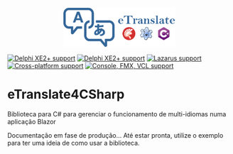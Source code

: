 <p align="center">
<img src="https://github.com/rafael-figueiredo-alves/eTranslate4CSharp/blob/main/eTranslateIcon2.png?raw=true" width=50% height=50%>  
</p>

<p>
  <a href="#compatibility"><img src="https://img.shields.io/static/v1?label=Delphi&message=Vers%C3%A3o%20xe2%2B&color=silver&style=for-the-badge&logo=delphi&logoColor=white" alt="Delphi XE2+ support" /></a>
 <a href="#compatibility"><img src="https://img.shields.io/static/v1?label=CSharp&message=Web%20e%20Cross-patform&color=silver&style=for-the-badge&logo=csharp&logoColor=white" alt="Delphi XE2+ support" /></a>
  <a href="#compatibility"><img src="https://img.shields.io/static/v1?label=Lazarus&message=Vers%C3%A3o%202.2.6%20(Testada)&color=silver&style=for-the-badge&logo=lazarus&logoColor=white" alt="Lazarus support" /></a>  
  <a href="#compatibility"><img src="https://img.shields.io/static/v1?label=platforms&message=cross-platform&color=silver&style=for-the-badge&logo=delphi&logoColor=white" alt="Cross-platform support" /></a>
  <a href="#compatibility"><img src="https://img.shields.io/static/v1?label=applications&message=console%2C%20fmx%2C%20vcl&color=silver&style=for-the-badge&logo=delphi&logoColor=white" alt="Console, FMX, VCL support" /></a>
</p>

# eTranslate4CSharp
 Biblioteca para C# para gerenciar o funcionamento de multi-idiomas numa aplicação Blazor

 Documentação em fase de produção... Até estar pronta, utilize o exemplo para ter uma ideia de como usar a biblioteca.
